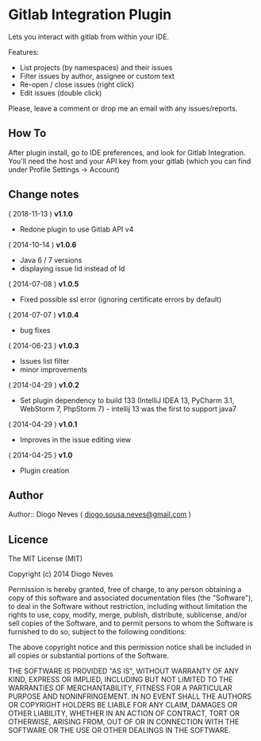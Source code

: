 # Gitlab Integration Plugin

Lets you interact with gitlab from within your IDE.

Features:
<ul>
    <li>List projects (by namespaces) and their issues</li>
    <li>Filter issues by author, assignee or custom text</li>
    <li>Re-open / close issues (right click)</li>
    <li>Edit issues (double click)</li>
</ul>

Please, leave a comment or drop me an email with any issues/reports.

## How To

After plugin install, go to IDE preferences, and look for Gitlab Integration.<br>
You'll need the host and your API key from your gitlab (which you can find under Profile Settings -> Account)

## Change notes

( 2018-11-13 ) <b>v1.1.0</b><br>
<ul>
    <li>Redone plugin to use Gitlab API v4</li>
</ul>
( 2014-10-14 ) <b>v1.0.6</b><br>
<ul>
    <li>Java 6 / 7 versions</li>
    <li>displaying issue Iid instead of Id</li>
</ul>
( 2014-07-08 ) <b>v1.0.5</b><br>
<ul>
    <li>Fixed possible ssl error (ignoring certificate errors by default)</li>
</ul>
( 2014-07-07 ) <b>v1.0.4</b><br>
<ul>
    <li>bug fixes</li>
</ul>
( 2014-06-23 ) <b>v1.0.3</b><br>
<ul>
    <li>Issues list filter</li>
    <li>minor improvements</li>
</ul>
( 2014-04-29 ) <b>v1.0.2</b><br>
<ul>
    <li>Set plugin dependency to build 133 (IntelliJ IDEA 13, PyCharm 3.1, WebStorm 7, PhpStorm 7) - intellij 13 was the first to support java7</li>
</ul>
( 2014-04-29 ) <b>v1.0.1</b>
<ul>
    <li>Improves in the issue editing view</li>
</ul>
( 2014-04-25 ) <b>v1.0</b><br>
<ul>
    <li>Plugin creation</li>
</ul>

## Author

Author:: Diogo Neves ( <a href="mailto:diogo.sousa.neves@gmail.com">diogo.sousa.neves@gmail.com</a> )

## Licence

The MIT License (MIT)

Copyright (c) 2014 Diogo Neves

Permission is hereby granted, free of charge, to any person obtaining a copy
of this software and associated documentation files (the "Software"), to deal
in the Software without restriction, including without limitation the rights
to use, copy, modify, merge, publish, distribute, sublicense, and/or sell
copies of the Software, and to permit persons to whom the Software is
furnished to do so, subject to the following conditions:

The above copyright notice and this permission notice shall be included in all
copies or substantial portions of the Software.

THE SOFTWARE IS PROVIDED "AS IS", WITHOUT WARRANTY OF ANY KIND, EXPRESS OR
IMPLIED, INCLUDING BUT NOT LIMITED TO THE WARRANTIES OF MERCHANTABILITY,
FITNESS FOR A PARTICULAR PURPOSE AND NONINFRINGEMENT. IN NO EVENT SHALL THE
AUTHORS OR COPYRIGHT HOLDERS BE LIABLE FOR ANY CLAIM, DAMAGES OR OTHER
LIABILITY, WHETHER IN AN ACTION OF CONTRACT, TORT OR OTHERWISE, ARISING FROM,
OUT OF OR IN CONNECTION WITH THE SOFTWARE OR THE USE OR OTHER DEALINGS IN THE
SOFTWARE.

